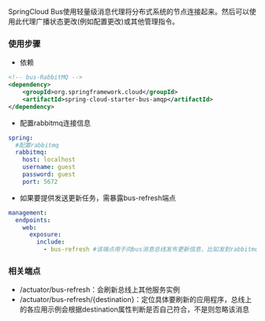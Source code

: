 SpringCloud Bus使用轻量级消息代理将分布式系统的节点连接起来。然后可以使用此代理广播状态更改(例如配置更改)或其他管理指令。
### 使用步骤
- 依赖
```xml
<!-- bus-RabbitMQ -->
<dependency>
    <groupId>org.springframework.cloud</groupId>
    <artifactId>spring-cloud-starter-bus-amqp</artifactId>
</dependency>
```
- 配置rabbitmq连接信息
```yaml
spring:
  #配置rabbitmq
  rabbitmq:
    host: localhost
    username: guest
    password: guest
    port: 5672
```
- 如果要提供发送更新任务，需暴露bus-refresh端点
```yaml
management:
  endpoints:
    web:
      exposure:
        include:
          - bus-refresh #该端点用于向bus消息总线发布更新信息，比如发到rabbitmq，所有监听该rabbitmq的client都会收到消息从而可以更新配置
```

### 相关端点
- /actuator/bus-refresh：会刷新总线上其他服务实例
- /actuator/bus-refresh/{destination}：定位具体要刷新的应用程序，总线上的各应用示例会根据destination属性判断是否自己符合，不是则忽略该消息